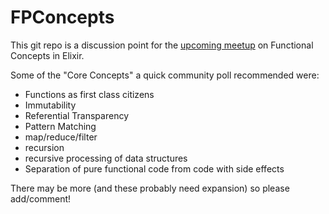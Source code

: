 # FPConcepts
This git repo is a discussion point for the [upcoming meetup](http://www.meetup.com/Elixir-CLE/events/228982780/) on Functional Concepts in Elixir.  

Some of the "Core Concepts" a quick community poll recommended were:  
* Functions as first class citizens
* Immutability
* Referential Transparency
* Pattern Matching
* map/reduce/filter
* recursion
* recursive processing of data structures
* Separation of pure functional code from code with side effects  

There may be more (and these probably need expansion) so please add/comment!  
